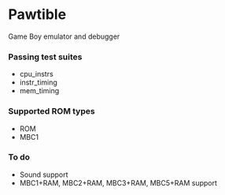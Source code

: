 # Pawtible
Game Boy emulator and debugger

### Passing test suites
- cpu_instrs
- instr_timing
- mem_timing

### Supported ROM types
- ROM
- MBC1

### To do
- Sound support
- MBC1+RAM, MBC2+RAM, MBC3+RAM, MBC5+RAM support
